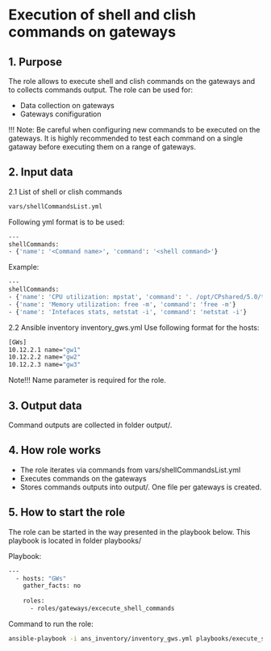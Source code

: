 # Execution of shell and clish commands on gateways

## 1. Purpose

The role allows to execute shell and clish commands on the gateways and to collects commands output.
The role can be used for:

- Data collection on gateways
- Gateways conifiguration 

!!! Note: Be careful when configuring new commands to be executed on the gateways. 
It is highly recommended to test each command on a single gataway before executing them on a range of gateways.


## 2. Input data

2.1 List of shell or clish commands
```bash
vars/shellCommandsList.yml
```

Following yml format is to be used:
```bash
---
shellCommands:
- {'name': '<Command name>', 'command': '<shell command>'}
```

Example:
```bash
---
shellCommands:
- {'name': 'CPU utilization: mpstat', 'command': '. /opt/CPshared/5.0/tmp/.CPprofile.sh; mpstat'}
- {'name': 'Memory utilization: free -m', 'command': 'free -m'}
- {'name': 'Intefaces stats, netstat -i', 'command': 'netstat -i'}
```

2.2 Ansible inventory inventory_gws.yml
Use following format for the hosts:

```bash
[GWs]
10.12.2.1 name="gw1"
10.12.2.2 name="gw2"
10.12.2.3 name="gw3"
```

Note!!! Name parameter is required for the role.


## 3. Output data 
Command outputs are collected in folder output/. 


## 4. How role works

- The role iterates via commands from vars/shellCommandsList.yml
- Executes commands on the gateways 
- Stores commands outputs into output/. One file per gateways is created. 


## 5. How to start the role

The role can be started in the way presented in the playbook below. 
This playbook is located in folder playbooks/

Playbook:
```bash
---
  - hosts: "GWs"
    gather_facts: no
   
    roles:
      - roles/gateways/excecute_shell_commands    
```

Command to run the role:
```bash
ansible-playbook -i ans_inventory/inventory_gws.yml playbooks/execute_shell_commands.yml
```
